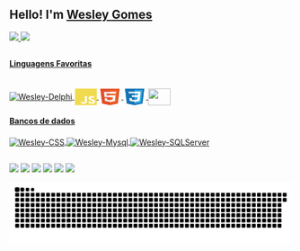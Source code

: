 ## Hello! I'm <a href="https://www.wesleygomes.com.br" target="_blank">Wesley Gomes</a>
 <div>
  <a href="https://github.com/wesleygsilva">
  <img height="180em" src="https://github-readme-stats.vercel.app/api?username=wesleygsilva&show_icons=true&theme=github_dark&include_all_commits=true&count_private=true&hide=prs&locale=en"/>
   
  <img height="180em" src="https://github-readme-stats.vercel.app/api/top-langs/?username=wesleygsilva&layout=compact&langs_count=10&theme=github_dark&card_width=230&custom_title='Most Used Languages'&count_private=true"/>

</div>
 
 ##
 <h4> Linguagens Favoritas </h4>
 
<div style="display: inline_block"><br>
  <img align="center" alt="Wesley-Delphi" height="40" width="40" src="https://img.icons8.com/officel/40/000000/delphi-ide.png" style="text-decoration: none">
  <img align="center" alt="Wesley-JS" height="30" width="40" src="https://raw.githubusercontent.com/devicons/devicon/master/icons/javascript/javascript-plain.svg">
  <img align="center" alt="Wesley-HTML" height="30" width="40" src="https://raw.githubusercontent.com/devicons/devicon/master/icons/html5/html5-original.svg">
  <img align="center" alt="Wesley-CSS" height="30" width="40" src="https://raw.githubusercontent.com/devicons/devicon/master/icons/css3/css3-original.svg">
  <img align="center" height="30" width="40" src="https://cdn.jsdelivr.net/gh/devicons/devicon/icons/typescript/typescript-original.svg" />
 
 
 <h4> Bancos de dados </h4>
  <img align="center" alt="Wesley-CSS" height="40" width="40" src="https://alchetron.com/cdn/firebird-database-server-badfe7d8-6959-43a3-b4b4-981996dc8c5-resize-750.jpg">
  <img align="center" alt="Wesley-Mysql" height="40" width="40" src="https://img.icons8.com/color/40/000000/mysql-logo.png">
  <img align="center" alt="Wesley-SQLServer" height="40" width="40" src="https://img.icons8.com/color/40/000000/microsoft-sql-server.png">
</div>
  
  ##
 
<div> 
  <a href="" target="_blank"><img src="https://img.shields.io/badge/YouTube-FF0000?style=for-the-badge&logo=youtube&logoColor=white" target="_blank"></a>
  <a href="" target="_blank"><img src="https://img.shields.io/badge/-Instagram-%23E4405F?style=for-the-badge&logo=instagram&logoColor=white" target="_blank"></a>
 	<a href="" target="_blank"><img src="https://img.shields.io/badge/Twitch-9146FF?style=for-the-badge&logo=twitch&logoColor=white" target="_blank"></a>
 <a href="" target="_blank"><img src="https://img.shields.io/badge/Discord-7289DA?style=for-the-badge&logo=discord&logoColor=white" target="_blank"></a> 
  <a href=""><img src="https://img.shields.io/badge/-Gmail-%23333?style=for-the-badge&logo=gmail&logoColor=white" target="_blank"></a>
  <a href="" target="_blank"><img src="https://img.shields.io/badge/-LinkedIn-%230077B5?style=for-the-badge&logo=linkedin&logoColor=white" target="_blank"></a> 
 
  ![Snake animation](https://github.com/wesleygsilva/wesleygsilva/blob/output/github-contribution-grid-snake.svg)
 
</div>

